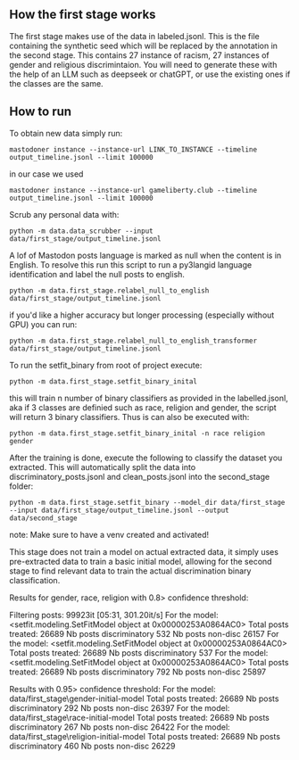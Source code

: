 ## How the first stage works

The first stage makes use of the data in labeled.jsonl. This is the file containing the synthetic seed which will be replaced
by the annotation in the second stage. This contains 27 instance of racism, 27 instances of gender and religious discrimintaion.
You will need to generate these with the help of an LLM such as deepseek or chatGPT, or use the existing ones if the classes are the same.
## How to run

To obtain new data simply run:

```
mastodoner instance --instance-url LINK_TO_INSTANCE --timeline output_timeline.jsonl --limit 100000
```
in our case we used
```
mastodoner instance --instance-url gameliberty.club --timeline output_timeline.jsonl --limit 100000
```

Scrub any personal data with:
```
python -m data.data_scrubber --input data/first_stage/output_timeline.jsonl
```

A lof of Mastodon posts language is marked as null when the content is in English.
To resolve this run this script to run a py3langid language identification and label the null posts to english.
```
python -m data.first_stage.relabel_null_to_english data/first_stage/output_timeline.jsonl
```
if you'd like a higher accuracy but longer processing (especially without GPU) you can run:
```
python -m data.first_stage.relabel_null_to_english_transformer data/first_stage/output_timeline.jsonl
```

To run the setfit_binary from root of project execute:

```
python -m data.first_stage.setfit_binary_inital
```
this will train n number of binary classifiers as provided in the labelled.jsonl, aka if 3 classes are definied such as race, religion and gender,
the script will return 3 binary classifiers. 
Thus is can also be executed with:
```
python -m data.first_stage.setfit_binary_inital -n race religion gender
```

After the training is done, execute the following to classify the dataset you extracted.
This will automatically split the data into discriminatory_posts.jsonl and clean_posts.jsonl into the second_stage folder:
```
python -m data.first_stage.setfit_binary --model_dir data/first_stage --input data/first_stage/output_timeline.jsonl --output data/second_stage
```

note:
Make sure to have a venv created and activated!

This stage does not train a model on actual extracted data, it simply uses pre-extracted data to train a basic initial model, allowing for the second stage to find relevant data to train the actual discrimination binary classification.

Results for gender, race, religion with 0.8> confidence threshold:

Filtering posts: 99923it [05:31, 301.20it/s]
For the model: <setfit.modeling.SetFitModel object at 0x00000253A0864AC0>
Total posts treated: 26689
Nb posts discriminatory 532
Nb posts non-disc 26157
For the model: <setfit.modeling.SetFitModel object at 0x00000253A0864AC0>
Total posts treated: 26689
Nb posts discriminatory 537
For the model: <setfit.modeling.SetFitModel object at 0x00000253A0864AC0>
Total posts treated: 26689
Nb posts discriminatory 792
Nb posts non-disc 25897

Results with 0.95> confidence threshold:
For the model: data/first_stage\gender-initial-model
Total posts treated: 26689
Nb posts discriminatory 292
Nb posts non-disc 26397
For the model: data/first_stage\race-initial-model
Total posts treated: 26689
Nb posts discriminatory 267
Nb posts non-disc 26422
For the model: data/first_stage\religion-initial-model
Total posts treated: 26689
Nb posts discriminatory 460
Nb posts non-disc 26229